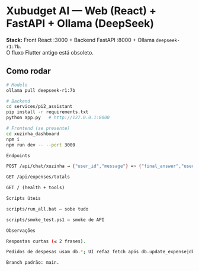 # Xubudget AI — Web (React) + FastAPI + Ollama (DeepSeek)

**Stack:** Front React :3000 + Backend FastAPI :8000 + Ollama `deepseek-r1:7b`.  
O fluxo Flutter antigo está obsoleto.

## Como rodar
```bash
# Modelo
ollama pull deepseek-r1:7b

# Backend
cd services/pi2_assistant
pip install -r requirements.txt
python app.py   # http://127.0.0.1:8000

# Frontend (se presente)
cd xuzinha_dashboard
npm i
npm run dev -- --port 3000

Endpoints

POST /api/chat/xuzinha → {"user_id","message"} => {"final_answer","used_tools"}

GET /api/expenses/totals

GET / (health + tools)

Scripts úteis

scripts/run_all.bat — sobe tudo

scripts/smoke_test.ps1 — smoke de API

Observações

Respostas curtas (≤ 2 frases).

Pedidos de despesas usam db.*; UI refaz fetch após db.update_expense|db.set_category|db.reset.

Branch padrão: main.
